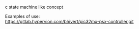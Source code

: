 c state machine like concept  
  
Examples of use:  
https://gitlab.hypervion.com/bhivert/pic32mx-psx-controller.git
